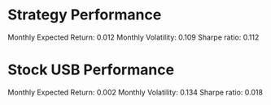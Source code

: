 # Strategy Performance
Monthly Expected Return: 0.012
Monthly Volatility: 0.109
Sharpe ratio: 0.112
# Stock USB Performance
Monthly Expected Return: 0.002
Monthly Volatility: 0.134
Sharpe ratio: 0.018
